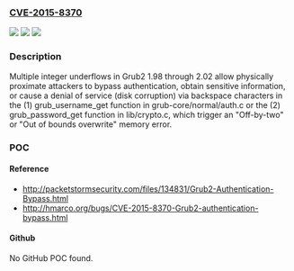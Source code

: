### [CVE-2015-8370](https://cve.mitre.org/cgi-bin/cvename.cgi?name=CVE-2015-8370)
![](https://img.shields.io/static/v1?label=Product&message=n%2Fa&color=blue)
![](https://img.shields.io/static/v1?label=Version&message=n%2Fa&color=blue)
![](https://img.shields.io/static/v1?label=Vulnerability&message=n%2Fa&color=brighgreen)

### Description

Multiple integer underflows in Grub2 1.98 through 2.02 allow physically proximate attackers to bypass authentication, obtain sensitive information, or cause a denial of service (disk corruption) via backspace characters in the (1) grub_username_get function in grub-core/normal/auth.c or the (2) grub_password_get function in lib/crypto.c, which trigger an "Off-by-two" or "Out of bounds overwrite" memory error.

### POC

#### Reference
- http://packetstormsecurity.com/files/134831/Grub2-Authentication-Bypass.html
- http://hmarco.org/bugs/CVE-2015-8370-Grub2-authentication-bypass.html

#### Github
No GitHub POC found.

